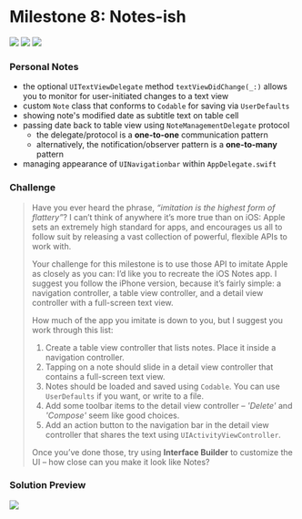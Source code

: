 # Milestone 8: Notes-ish

[![](https://img.shields.io/badge/Hacking%20with%20iOS-2019.10.26-36A9AE?logo=gumroad)](https://www.hackingwithswift.com/store/hacking-with-ios) [![](https://img.shields.io/badge/Xcode-11.3.1-3d8af0?logo=xcode)](#) [![](https://img.shields.io/badge/Swift-5.1-FA7343?logo=swift)](#)

### Personal Notes
- the optional `UITextViewDelegate` method `textViewDidChange(_:)` allows you to monitor for user-initiated changes to a text view
- custom `Note` class that conforms to `Codable` for saving via `UserDefaults`
- showing note's modified date as subtitle text on table cell
- passing date back to table view using `NoteManagementDelegate` protocol
    - the delegate/protocol is a **one-to-one** communication pattern
    - alternatively, the notification/observer pattern is a **one-to-many** pattern
- managing appearance of `UINavigationbar` within `AppDelegate.swift`

### Challenge
> Have you ever heard the phrase, _“imitation is the highest form of flattery”_? I can’t think of anywhere it’s more true than on iOS: Apple sets an extremely high standard for apps, and encourages us all to follow suit by releasing a vast collection of powerful, flexible APIs to work with.
>
> Your challenge for this milestone is to use those API to imitate Apple as closely as you can: I’d like you to recreate the iOS Notes app. I suggest you follow the iPhone version, because it’s fairly simple: a navigation controller, a table view controller, and a detail view controller with a full-screen text view.
>
> How much of the app you imitate is down to you, but I suggest you work through this list:
> 1. Create a table view controller that lists notes. Place it inside a navigation controller.
> 2. Tapping on a note should slide in a detail view controller that contains a full-screen text view.
> 3. Notes should be loaded and saved using `Codable`. You can use `UserDefaults` if you want, or write to a file.
> 4. Add some toolbar items to the detail view controller – _'Delete'_ and _'Compose'_ seem like good choices.
> 5. Add an action button to the navigation bar in the detail view controller that shares the text using `UIActivityViewController`.
>
> Once you’ve done those, try using **Interface Builder** to customize the UI – how close can you make it look like Notes?


### Solution Preview
<img src="https://user-images.githubusercontent.com/4438390/72686833-82c36300-3ac6-11ea-928f-0201e97846d6.png">
